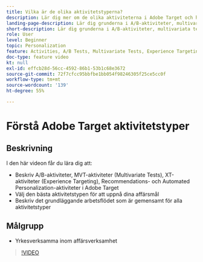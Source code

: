 ```yaml
---
title: Vilka är de olika aktivitetstyperna?
description: Lär dig mer om de olika aktiviteterna i Adobe Target och hur de kan hjälpa dig att uppnå dina mål. I den här videon får du lära dig grunderna om A/B-aktiviteter, multivariata tester (MVT), Experience Targeting-aktiviteter (XT), Recommendations och Automated Personalization-aktiviteter (AP).
landing-page-description: Lär dig grunderna i A/B-aktiviteter, multivariata tester, Experience Targeting-aktiviteter, Recommendations- och Automated Personalization-aktiviteter.
short-description: Lär dig grunderna i A/B-aktiviteter, multivariata tester, Experience Targeting-aktiviteter, Recommendations- och Automated Personalization-aktiviteter.
role: User
level: Beginner
topic: Personalization
feature: Activities, A/B Tests, Multivariate Tests, Experience Targeting, Recommendations, Automated Personalization, Visual Experience Composer (VEC)
doc-type: feature video
kt: null
exl-id: effcb28d-56cc-4592-86b1-53b1c68e3672
source-git-commit: 72f7cfcc95bbfbe1bb054f98246305f25ce5cc0f
workflow-type: tm+mt
source-wordcount: '139'
ht-degree: 55%

---
```


# Förstå Adobe Target aktivitetstyper

## Beskrivning

I den här videon får du lära dig att:

* Beskriv A/B-aktiviteter, MVT-aktiviteter (Multivariate Tests), XT-aktiviteter (Experience Targeting), Recommendations- och Automated Personalization-aktiviteter i Adobe Target
* Välj den bästa aktivitetstypen för att uppnå dina affärsmål
* Beskriv det grundläggande arbetsflödet som är gemensamt för alla aktivitetstyper

## Målgrupp

* Yrkesverksamma inom affärsverksamhet

>[!VIDEO](https://video.tv.adobe.com/v/17386/?quality=12)
